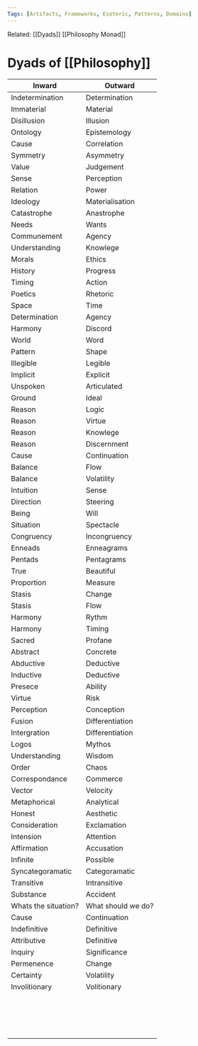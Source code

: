 ```yaml
---
Tags: [Artifacts, Frameworks, Esoteric, Patterns, Domains]
---
```

Related: [[Dyads]] [[Philosophy Monad]] 

# Dyads of [[Philosophy]]


| Inward | Outward |  
|---|---|
|Indetermination|Determination|
|Immaterial|Material|
|Disillusion|Illusion|
|Ontology|Epistemology|
|Cause|Correlation|
|Symmetry|Asymmetry|
|Value|Judgement|
|Sense|Perception|
|Relation|Power|
|Ideology|Materialisation|
|Catastrophe|Anastrophe|
|Needs|Wants|
|Communement|Agency|
|Understanding|Knowlege|
|Morals|Ethics|
|History|Progress|
|Timing|Action|
|Poetics|Rhetoric|
|Space|Time|
|Determination|Agency|
|Harmony|Discord|
|World|Word|
|Pattern|Shape|
|Illegible|Legible|
|Implicit|Explicit|
|Unspoken|Articulated|
|Ground|Ideal|
|Reason|Logic|
|Reason|Virtue|
|Reason|Knowlege|
|Reason|Discernment|
|Cause|Continuation|
|Balance|Flow|
|Balance|Volatility|
|Intuition|Sense|
|Direction|Steering|
|Being|Will|
|Situation|Spectacle|
|Congruency|Incongruency|
|Enneads|Enneagrams|
|Pentads|Pentagrams|
|True|Beautiful|
|Proportion|Measure|
|Stasis|Change|
|Stasis|Flow|
|Harmony|Rythm|
|Harmony|Timing|
|Sacred|Profane|
|Abstract|Concrete|
|Abductive|Deductive|
|Inductive|Deductive|
|Presece|Ability|
|Virtue|Risk|
|Perception|Conception|
|Fusion|Differentiation|
|Intergration|Differentiation|
|Logos|Mythos|
|Understanding|Wisdom|
|Order|Chaos|
|Correspondance|Commerce|
|Vector|Velocity|
|Metaphorical|Analytical|
|Honest|Aesthetic|
|Consideration|Exclamation|
|Intension|Attention|
|Affirmation|Accusation|
|Infinite|Possible|
|Syncategoramatic|Categoramatic|
|Transitive|Intransitive|
|Substance|Accident|
|Whats the situation?|What should we do?|
|Cause|Continuation|
|Indefinitive|Definitive|
|Attributive|Definitive|
|Inquiry|Significance|
|Permenence|Change|
|Certainty|Volatility|
|Involitionary|Volitionary|
|||
|||
|||
|||
|||
|||
|||
|||
|||
|||
|||
|||
|||
|||
|||
|||
|||

